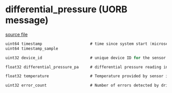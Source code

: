 # differential_pressure (UORB message)



[source file](https://github.com/PX4/PX4-Autopilot/blob/main/msg/differential_pressure.msg)

```c
uint64 timestamp                     # time since system start (microseconds)
uint64 timestamp_sample

uint32 device_id                     # unique device ID for the sensor that does not change between power cycles

float32 differential_pressure_pa     # differential pressure reading in Pascals (may be negative)

float32 temperature                  # Temperature provided by sensor in celsius, NAN if unknown

uint32 error_count                   # Number of errors detected by driver

```
